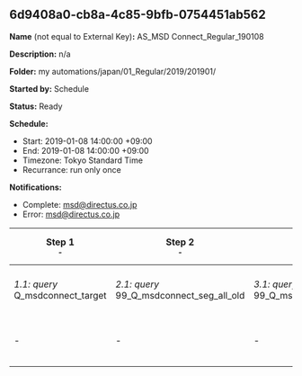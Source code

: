 ## 6d9408a0-cb8a-4c85-9bfb-0754451ab562

**Name** (not equal to External Key)**:** AS_MSD Connect_Regular_190108

**Description:** n/a

**Folder:** my automations/japan/01_Regular/2019/201901/

**Started by:** Schedule

**Status:** Ready

**Schedule:**

* Start: 2019-01-08 14:00:00 +09:00
* End: 2019-01-08 14:00:00 +09:00
* Timezone: Tokyo Standard Time
* Recurrance: run only once

**Notifications:**

* Complete: msd@directus.co.jp
* Error: msd@directus.co.jp

| Step 1<br>_<small>-</small>_ | Step 2<br>_<small>-</small>_ | Step 3<br>_<small>-</small>_ | Step 4<br>_<small>-</small>_ | Step 5<br>_<small>-</small>_ | Step 6<br>_<small>-</small>_ |
| --- | --- | --- | --- | --- | --- |
| _1.1: query_<br>Q_msdconnect_target | _2.1: query_<br>99_Q_msdconnect_seg_all_old | _3.1: query_<br>99_Q_msdconnect_seg_pharma_old | _4.1: query_<br>99_Q_msdconnect_seg_doctor_old | _5.1: wait_<br>04:00 午後 | _6.1: emailSend_<br>MA_MSD Connect_Regular_医師用_190108 |
| - | - | - | - | - | _6.2: emailSend_<br>MA_MSD Connect_Regular_薬剤師用_190108 |
